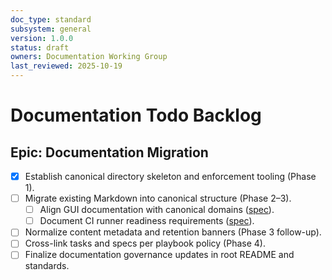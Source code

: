 ```yaml
---
doc_type: standard
subsystem: general
version: 1.0.0
status: draft
owners: Documentation Working Group
last_reviewed: 2025-10-19
---
```


# Documentation Todo Backlog

## Epic: Documentation Migration

- [x] Establish canonical directory skeleton and enforcement tooling (Phase 1).
- [ ] Migrate existing Markdown into canonical structure (Phase 2–3).
  - [ ] Align GUI documentation with canonical domains ([spec](./tasks/gui-integration.md)).
  - [ ] Document CI runner readiness requirements ([spec](./tasks/ci-runner-readiness-proposal.md)).
- [ ] Normalize content metadata and retention banners (Phase 3 follow-up).
- [ ] Cross-link tasks and specs per playbook policy (Phase 4).
- [ ] Finalize documentation governance updates in root README and standards.
